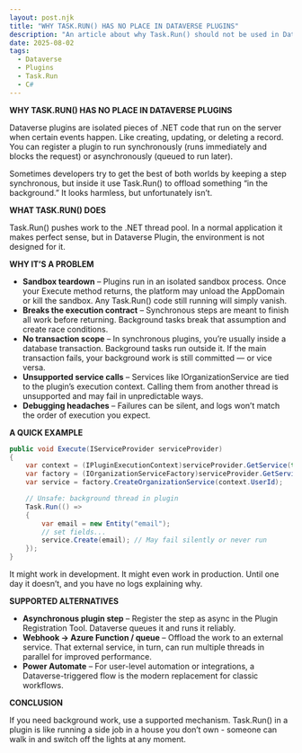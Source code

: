 ```yaml
---
layout: post.njk
title: "WHY TASK.RUN() HAS NO PLACE IN DATAVERSE PLUGINS"
description: "An article about why Task.Run() should not be used in Dataverse plugins."
date: 2025-08-02
tags:
  - Dataverse
  - Plugins
  - Task.Run
  - C#
---
```


**WHY TASK.RUN() HAS NO PLACE IN DATAVERSE PLUGINS**

Dataverse plugins are isolated pieces of .NET code that run on the server when certain events happen. Like creating, updating, or deleting a record. You can register a plugin to run synchronously (runs immediately and blocks the request) or asynchronously (queued to run later).

Sometimes developers try to get the best of both worlds by keeping a step synchronous, but inside it use Task.Run() to offload something “in the background.” It looks harmless, but unfortunately isn’t.

**WHAT TASK.RUN() DOES**

Task.Run() pushes work to the .NET thread pool. In a normal application it makes perfect sense, but in Dataverse Plugin, the environment is not designed for it.

**WHY IT’S A PROBLEM**

*   **Sandbox teardown** – Plugins run in an isolated sandbox process. Once your Execute method returns, the platform may unload the AppDomain or kill the sandbox. Any Task.Run() code still running will simply vanish.
*   **Breaks the execution contract** – Synchronous steps are meant to finish all work before returning. Background tasks break that assumption and create race conditions.
*   **No transaction scope** – In synchronous plugins, you’re usually inside a database transaction. Background tasks run outside it. If the main transaction fails, your background work is still committed — or vice versa.
*   **Unsupported service calls** – Services like IOrganizationService are tied to the plugin’s execution context. Calling them from another thread is unsupported and may fail in unpredictable ways.
*   **Debugging headaches** – Failures can be silent, and logs won’t match the order of execution you expect.

**A QUICK EXAMPLE**

```csharp
public void Execute(IServiceProvider serviceProvider)
{
    var context = (IPluginExecutionContext)serviceProvider.GetService(typeof(IPluginExecutionContext));
    var factory = (IOrganizationServiceFactory)serviceProvider.GetService(typeof(IOrganizationServiceFactory));
    var service = factory.CreateOrganizationService(context.UserId);

    // Unsafe: background thread in plugin
    Task.Run(() =>
    {
        var email = new Entity("email");
        // set fields...
        service.Create(email); // May fail silently or never run
    });
}
```

It might work in development. It might even work in production. Until one day it doesn’t, and you have no logs explaining why.

**SUPPORTED ALTERNATIVES**

*   **Asynchronous plugin step** – Register the step as async in the Plugin Registration Tool. Dataverse queues it and runs it reliably.
*   **Webhook → Azure Function / queue** – Offload the work to an external service. That external service, in turn, can run multiple threads in parallel for improved performance.
*   **Power Automate** – For user-level automation or integrations, a Dataverse-triggered flow is the modern replacement for classic workflows.

**CONCLUSION**

If you need background work, use a supported mechanism. Task.Run() in a plugin is like running a side job in a house you don’t own - someone can walk in and switch off the lights at any moment.
